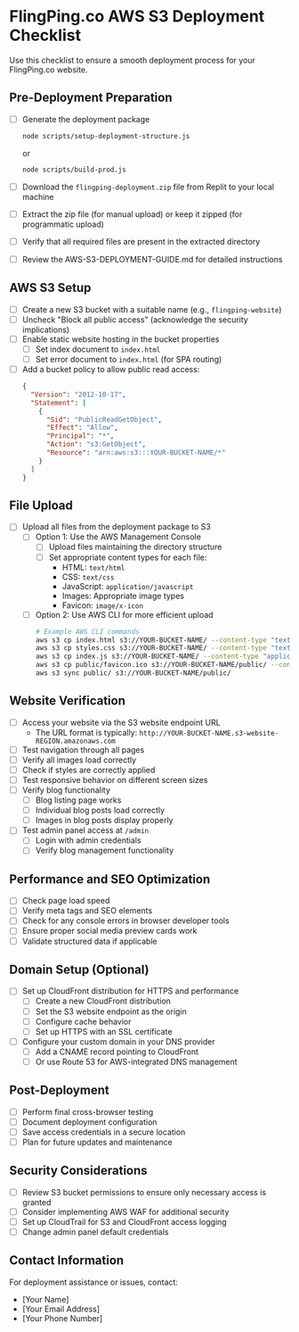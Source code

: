 # FlingPing.co AWS S3 Deployment Checklist

Use this checklist to ensure a smooth deployment process for your FlingPing.co website.

## Pre-Deployment Preparation

- [ ] Generate the deployment package
  ```bash
  node scripts/setup-deployment-structure.js
  ```
  or
  ```bash
  node scripts/build-prod.js
  ```

- [ ] Download the `flingping-deployment.zip` file from Replit to your local machine
- [ ] Extract the zip file (for manual upload) or keep it zipped (for programmatic upload)
- [ ] Verify that all required files are present in the extracted directory
- [ ] Review the AWS-S3-DEPLOYMENT-GUIDE.md for detailed instructions

## AWS S3 Setup

- [ ] Create a new S3 bucket with a suitable name (e.g., `flingping-website`)
- [ ] Uncheck "Block all public access" (acknowledge the security implications)
- [ ] Enable static website hosting in the bucket properties
  - [ ] Set index document to `index.html`
  - [ ] Set error document to `index.html` (for SPA routing)
- [ ] Add a bucket policy to allow public read access:
  ```json
  {
    "Version": "2012-10-17",
    "Statement": [
      {
        "Sid": "PublicReadGetObject",
        "Effect": "Allow",
        "Principal": "*",
        "Action": "s3:GetObject",
        "Resource": "arn:aws:s3:::YOUR-BUCKET-NAME/*"
      }
    ]
  }
  ```

## File Upload

- [ ] Upload all files from the deployment package to S3
  - [ ] Option 1: Use the AWS Management Console
    - [ ] Upload files maintaining the directory structure
    - [ ] Set appropriate content types for each file:
      - HTML: `text/html`
      - CSS: `text/css`
      - JavaScript: `application/javascript`
      - Images: Appropriate image types
      - Favicon: `image/x-icon`
  
  - [ ] Option 2: Use AWS CLI for more efficient upload
    ```bash
    # Example AWS CLI commands
    aws s3 cp index.html s3://YOUR-BUCKET-NAME/ --content-type "text/html"
    aws s3 cp styles.css s3://YOUR-BUCKET-NAME/ --content-type "text/css"
    aws s3 cp index.js s3://YOUR-BUCKET-NAME/ --content-type "application/javascript"
    aws s3 cp public/favicon.ico s3://YOUR-BUCKET-NAME/public/ --content-type "image/x-icon"
    aws s3 sync public/ s3://YOUR-BUCKET-NAME/public/
    ```

## Website Verification

- [ ] Access your website via the S3 website endpoint URL
  - The URL format is typically: `http://YOUR-BUCKET-NAME.s3-website-REGION.amazonaws.com`
- [ ] Test navigation through all pages
- [ ] Verify all images load correctly
- [ ] Check if styles are correctly applied
- [ ] Test responsive behavior on different screen sizes
- [ ] Verify blog functionality
  - [ ] Blog listing page works
  - [ ] Individual blog posts load correctly
  - [ ] Images in blog posts display properly
- [ ] Test admin panel access at `/admin`
  - [ ] Login with admin credentials
  - [ ] Verify blog management functionality

## Performance and SEO Optimization

- [ ] Check page load speed
- [ ] Verify meta tags and SEO elements
- [ ] Check for any console errors in browser developer tools
- [ ] Ensure proper social media preview cards work
- [ ] Validate structured data if applicable

## Domain Setup (Optional)

- [ ] Set up CloudFront distribution for HTTPS and performance
  - [ ] Create a new CloudFront distribution
  - [ ] Set the S3 website endpoint as the origin
  - [ ] Configure cache behavior
  - [ ] Set up HTTPS with an SSL certificate
- [ ] Configure your custom domain in your DNS provider
  - [ ] Add a CNAME record pointing to CloudFront
  - [ ] Or use Route 53 for AWS-integrated DNS management

## Post-Deployment

- [ ] Perform final cross-browser testing
- [ ] Document deployment configuration
- [ ] Save access credentials in a secure location
- [ ] Plan for future updates and maintenance

## Security Considerations

- [ ] Review S3 bucket permissions to ensure only necessary access is granted
- [ ] Consider implementing AWS WAF for additional security
- [ ] Set up CloudTrail for S3 and CloudFront access logging
- [ ] Change admin panel default credentials

## Contact Information

For deployment assistance or issues, contact:
- [Your Name]
- [Your Email Address]
- [Your Phone Number]